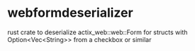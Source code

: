 # webformdeserializer
rust crate to deserialize actix_web::web::Form for structs with Option&lt;Vec&lt;String>> from a checkbox or similar
